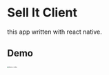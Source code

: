 # Sell It Client

this app written with react native.

 

## Demo

<img src="demo.gif" alt="demo video" style="zoom: 25%;" />

